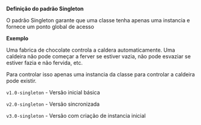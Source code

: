 **Definição do padrão Singleton**
 
 O padrão Singleton garante que uma classe tenha apenas uma instancia e fornece um ponto 
 global de acesso
 
 **Exemplo** 
 
 Uma fabrica de chocolate controla a caldera automaticamente. Uma caldeira não pode 
 começar a ferver se estiver vazia, não pode esvaziar se estiver fazia e não fervida,
 etc.
 
 Para controlar isso apenas uma instancia da classe para controlar a caldeira pode 
 existir.
 
 `v1.0-singleton` - Versão inicial básica
 
 `v2.0-singleton` - Versão sincronizada
 
  `v3.0-singleton` - Versão com criação de instancia inicial